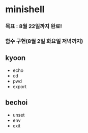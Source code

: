 # minishell

### 목표 : 8월 22일까지 완료!
### 함수 구현(8월 2일 화요일 저녁까지)

## kyoon
- echo
- cd
- pwd
- export

## bechoi
- unset
- env
- exit
